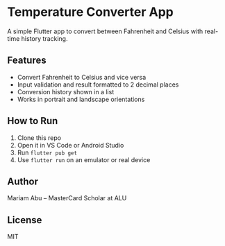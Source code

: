 # Temperature Converter App

A simple Flutter app to convert between Fahrenheit and Celsius with real-time history tracking.

## Features
- Convert Fahrenheit to Celsius and vice versa
- Input validation and result formatted to 2 decimal places
- Conversion history shown in a list
- Works in portrait and landscape orientations

## How to Run
1. Clone this repo
2. Open it in VS Code or Android Studio
3. Run `flutter pub get`
4. Use `flutter run` on an emulator or real device

## Author
Mariam Abu – MasterCard Scholar at ALU

## License
MIT
